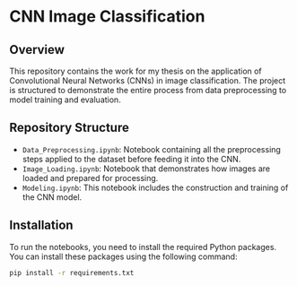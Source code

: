 # CNN Image Classification

## Overview
This repository contains the work for my thesis on the application of Convolutional Neural Networks (CNNs) in image classification. The project is structured to demonstrate the entire process from data preprocessing to model training and evaluation.

## Repository Structure
- `Data_Preprocessing.ipynb`: Notebook containing all the preprocessing steps applied to the dataset before feeding it into the CNN.
- `Image_Loading.ipynb`: Notebook that demonstrates how images are loaded and prepared for processing.
- `Modeling.ipynb`: This notebook includes the construction and training of the CNN model.

## Installation
To run the notebooks, you need to install the required Python packages. You can install these packages using the following command:

```bash
pip install -r requirements.txt
